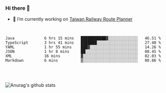 ### Hi there 👋

- 🔭 I’m currently working on [Taiwan Railway Route Planner](https://github.com/Taiwan-Railway-Route-Planner)

<br/>

<!--START_SECTION:waka-->

```text
Java             6 hrs 15 mins   ███████████▓░░░░░░░░░░░░░   46.51 %
TypeScript       3 hrs 41 mins   ███████░░░░░░░░░░░░░░░░░░   27.40 %
YAML             1 hr 55 mins    ███▓░░░░░░░░░░░░░░░░░░░░░   14.26 %
JSON             1 hr 8 mins     ██░░░░░░░░░░░░░░░░░░░░░░░   08.45 %
XML              16 mins         ▓░░░░░░░░░░░░░░░░░░░░░░░░   02.03 %
Markdown         6 mins          ▒░░░░░░░░░░░░░░░░░░░░░░░░   00.86 %
```

<!--END_SECTION:waka-->

<br/>
<br/>

![Anurag's github stats](https://github-readme-stats.vercel.app/api?username=DepickereSven&show_icons=true&theme=tokyonight)



<!--
**DepickereSven/DepickereSven** is a ✨ _special_ ✨ repository because its `README.md` (this file) appears on your GitHub profile.

Here are some ideas to get you started:

- 🔭 I’m currently working on ...
- 🌱 I’m currently learning ...
- 👯 I’m looking to collaborate on ...
- 🤔 I’m looking for help with ...
- 💬 Ask me about ...
- 📫 How to reach me: ...
- 😄 Pronouns: ...
- ⚡ Fun fact: ...
-->
